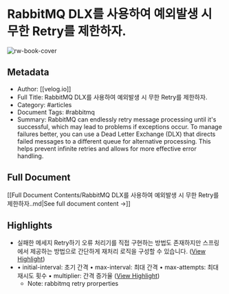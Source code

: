 # RabbitMQ DLX를 사용하여 예외발생 시 무한 Retry를 제한하자.

![rw-book-cover](https://velog.velcdn.com/images/gjwjdghk123/post/a6c71cb5-b082-4fbf-a761-c6f880744780/image.png)

## Metadata
- Author: [[velog.io]]
- Full Title: RabbitMQ DLX를 사용하여 예외발생 시 무한 Retry를 제한하자.
- Category: #articles
- Document Tags:  #rabbitmq 
- Summary: RabbitMQ can endlessly retry message processing until it's successful, which may lead to problems if exceptions occur. To manage failures better, you can use a Dead Letter Exchange (DLX) that directs failed messages to a different queue for alternative processing. This helps prevent infinite retries and allows for more effective error handling.

## Full Document
[[Full Document Contents/RabbitMQ DLX를 사용하여 예외발생 시 무한 Retry를 제한하자..md|See full document content →]]

## Highlights
- 실패한 메세지 Retry하기
  오류 처리기를 직접 구현하는 방법도 존재하지만 스프링에서 제공하는 방법으로 간단하게 재처리 로직을 구성할 수 있습니다. ([View Highlight](https://read.readwise.io/read/01j6ea35n4fmdh9s0baya78msq))
- • initial-interval: 초기 간격
  • max-interval: 최대 간격
  • max-attempts: 최대 재시도 횟수
  • multiplier: 간격 증가율 ([View Highlight](https://read.readwise.io/read/01j6ea386k61v97xqnd9bdv3qa))
    - Note: rabbitmq retry prorperties
